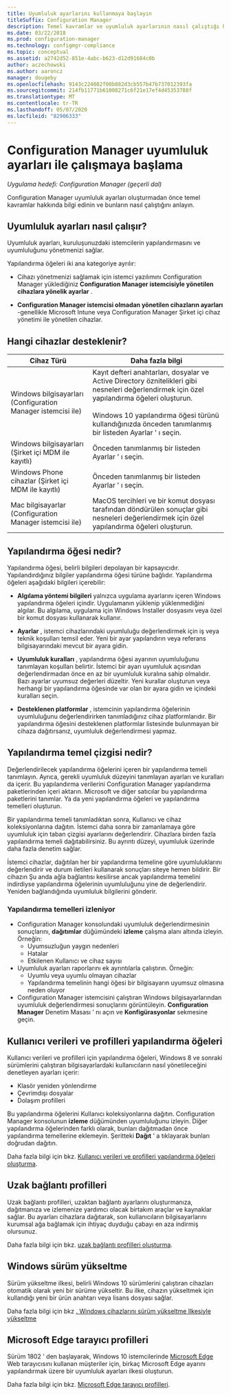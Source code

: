 ```yaml
---
title: Uyumluluk ayarlarını kullanmaya başlayın
titleSuffix: Configuration Manager
description: Temel kavramlar ve uyumluluk ayarlarının nasıl çalıştığı hakkında bilgi edinin
ms.date: 03/22/2018
ms.prod: configuration-manager
ms.technology: configmgr-compliance
ms.topic: conceptual
ms.assetid: a2742d52-851e-4abc-b623-d12d91684c0b
author: aczechowski
ms.author: aaroncz
manager: dougeby
ms.openlocfilehash: 9143c224082f00b882d3cb557b47b737012393fa
ms.sourcegitcommit: 214fb11771b61008271c6f21e17ef4d45353788f
ms.translationtype: MT
ms.contentlocale: tr-TR
ms.lasthandoff: 05/07/2020
ms.locfileid: "82906333"
---
```

# <a name="get-started-with-compliance-settings-in-configuration-manager"></a>Configuration Manager uyumluluk ayarları ile çalışmaya başlama

*Uygulama hedefi: Configuration Manager (geçerli dal)*

Configuration Manager uyumluluk ayarları oluşturmadan önce temel kavramlar hakkında bilgi edinin ve bunların nasıl çalıştığını anlayın.  



## <a name="how-compliance-settings-work"></a>Uyumluluk ayarları nasıl çalışır?  
Uyumluluk ayarları, kuruluşunuzdaki istemcilerin yapılandırmasını ve uyumluluğunu yönetmenizi sağlar.  

Yapılandırma öğeleri iki ana kategoriye ayrılır:  

- Cihazı yönetmenizi sağlamak için istemci yazılımını Configuration Manager yüklediğiniz **Configuration Manager istemcisiyle yönetilen cihazlara yönelik ayarlar** .  

- **Configuration Manager istemcisi olmadan yönetilen cihazların ayarları** -genellikle Microsoft Intune veya Configuration Manager Şirket içi cihaz yönetimi ile yönetilen cihazlar.  



## <a name="what-devices-are-supported"></a>Hangi cihazlar desteklenir?  

| Cihaz Türü | Daha fazla bilgi |  
|------------|----------------------|  
| Windows bilgisayarları (Configuration Manager istemcisi ile) | Kayıt defteri anahtarları, dosyalar ve Active Directory öznitelikleri gibi nesneleri değerlendirmek için özel yapılandırma öğeleri oluşturun.<br /><br /> Windows 10 yapılandırma öğesi türünü kullandığınızda önceden tanımlanmış bir listeden Ayarlar ' ı seçin. |  
| Windows bilgisayarları (Şirket içi MDM ile kayıtlı) | Önceden tanımlanmış bir listeden Ayarlar ' ı seçin. |  
| Windows Phone cihazlar (Şirket içi MDM ile kayıtlı) | Önceden tanımlanmış bir listeden Ayarlar ' ı seçin. |  
| Mac bilgisayarlar (Configuration Manager istemcisi ile) | MacOS tercihleri ve bir komut dosyası tarafından döndürülen sonuçlar gibi nesneleri değerlendirmek için özel yapılandırma öğeleri oluşturun. |  



## <a name="what-is-a-configuration-item"></a>Yapılandırma öğesi nedir?  
Yapılandırma öğesi, belirli bilgileri depolayan bir kapsayıcıdır. Yapılandırdığınız bilgiler yapılandırma öğesi türüne bağlıdır. Yapılandırma öğeleri aşağıdaki bilgileri içerebilir:

- **Algılama yöntemi bilgileri** yalnızca uygulama ayarlarını içeren Windows yapılandırma öğeleri içindir. Uygulamanın yüklenip yüklenmediğini algılar. Bu algılama, uygulama için Windows Installer dosyasını veya özel bir komut dosyası kullanarak kullanır.  

- **Ayarlar** , istemci cihazlarındaki uyumluluğu değerlendirmek için iş veya teknik koşulları temsil eder. Yeni bir ayar yapılandırın veya referans bilgisayarındaki mevcut bir ayara gidin.  

- **Uyumluluk kuralları** , yapılandırma öğesi ayarının uyumluluğunu tanımlayan koşulları belirtir. İstemci bir ayarı uyumluluk açısından değerlendirmadan önce en az bir uyumluluk kuralına sahip olmalıdır. Bazı ayarlar uyumsuz değerleri düzeltir. Yeni kurallar oluşturun veya herhangi bir yapılandırma öğesinde var olan bir ayara gidin ve içindeki kuralları seçin.  

- **Desteklenen platformlar** , istemcinin yapılandırma öğelerinin uyumluluğunu değerlendirirken tanımladığınız cihaz platformlarıdır. Bir yapılandırma öğesini desteklenen platformlar listesinde bulunmayan bir cihaza dağıtırsanız, uyumluluk değerlendirmesi yapmaz.  



## <a name="what-is-a-configuration-baseline"></a>Yapılandırma temel çizgisi nedir?  
Değerlendirilecek yapılandırma öğelerini içeren bir yapılandırma temeli tanımlayın. Ayrıca, gerekli uyumluluk düzeyini tanımlayan ayarları ve kuralları da içerir. Bu yapılandırma verilerini Configuration Manager yapılandırma paketlerinden içeri aktarın. Microsoft ve diğer satıcılar bu yapılandırma paketlerini tanımlar. Ya da yeni yapılandırma öğeleri ve yapılandırma temelleri oluşturun.  

Bir yapılandırma temeli tanımladıktan sonra, Kullanıcı ve cihaz koleksiyonlarına dağıtın. İstemci daha sonra bir zamanlamaya göre uyumluluk için taban çizgisi ayarlarını değerlendirir. Cihazlara birden fazla yapılandırma temeli dağıtabilirsiniz. Bu ayrıntı düzeyi, uyumluluk üzerinde daha fazla denetim sağlar. 

İstemci cihazlar, dağıtılan her bir yapılandırma temeline göre uyumluluklarını değerlendirir ve durum iletileri kullanarak sonuçları siteye hemen bildirir. Bir cihazın Şu anda ağla bağlantısı kesilirse ancak yapılandırma temelini indirdiyse yapılandırma öğelerinin uyumluluğunu yine de değerlendirir. Yeniden bağlandığında uyumluluk bilgilerini gönderir.  

### <a name="monitoring-configuration-baselines"></a>Yapılandırma temelleri izleniyor
- Configuration Manager konsolundaki uyumluluk değerlendirmesinin sonuçlarını, **dağıtımlar** düğümündeki **izleme** çalışma alanı altında izleyin. Örneğin:
  - Uyumsuzluğun yaygın nedenleri
  - Hatalar
  - Etkilenen Kullanıcı ve cihaz sayısı
- Uyumluluk ayarları raporlarını ek ayrıntılarla çalıştırın. Örneğin:
  - Uyumlu veya uyumlu olmayan cihazlar
  - Yapılandırma temelinin hangi öğesi bir bilgisayarın uyumsuz olmasına neden oluyor
- Configuration Manager istemcisini çalıştıran Windows bilgisayarlarından uyumluluk değerlendirmesi sonuçlarını görüntüleyin. **Configuration Manager** Denetim Masası ' nı açın ve **Konfigürasyonlar** sekmesine geçin.  



## <a name="user-data-and-profiles-configuration-items"></a>Kullanıcı verileri ve profilleri yapılandırma öğeleri  
Kullanıcı verileri ve profilleri için yapılandırma öğeleri, Windows 8 ve sonraki sürümlerini çalıştıran bilgisayarlardaki kullanıcıların nasıl yönetileceğini denetleyen ayarları içerir:  
- Klasör yeniden yönlendirme
- Çevrimdışı dosyalar
- Dolaşım profilleri  

Bu yapılandırma öğelerini Kullanıcı koleksiyonlarına dağıtın. Configuration Manager konsolunun **izleme** düğümünden uyumluluğunu izleyin. Diğer yapılandırma öğelerinden farklı olarak, bunları dağıtmadan önce yapılandırma temellerine eklemeyin. Şeritteki **Dağıt** ' a tıklayarak bunları doğrudan dağıtın.  

Daha fazla bilgi için bkz. [Kullanıcı verileri ve profilleri yapılandırma öğeleri oluşturma](../deploy-use/create-user-data-and-profiles-configuration-items.md).  



## <a name="remote-connection-profiles"></a>Uzak bağlantı profilleri  
Uzak bağlantı profilleri, uzaktan bağlantı ayarlarını oluşturmanıza, dağıtmanıza ve izlemenize yardımcı olacak birtakım araçlar ve kaynaklar sağlar. Bu ayarları cihazlara dağıtarak, son kullanıcıların bilgisayarlarını kurumsal ağa bağlamak için ihtiyaç duyduğu çabayı en aza indirmiş olursunuz.  

Daha fazla bilgi için bkz. [uzak bağlantı profilleri oluşturma](../deploy-use/create-remote-connection-profiles.md).  



## <a name="windows-edition-upgrade"></a>Windows sürüm yükseltme
Sürüm yükseltme ilkesi, belirli Windows 10 sürümlerini çalıştıran cihazları otomatik olarak yeni bir sürüme yükseltir. Bu ilke, cihazın yükseltmek için kullandığı yeni bir ürün anahtarı veya lisans dosyası sağlar.

Daha fazla bilgi için bkz [. Windows cihazlarını sürüm yükseltme Ilkesiyle yükseltme](../deploy-use/upgrade-windows-version.md)



## <a name="microsoft-edge-browser-profiles"></a>Microsoft Edge tarayıcı profilleri
<!-- 1357310 -->
Sürüm 1802 ' den başlayarak, Windows 10 istemcilerinde [Microsoft Edge](https://www.microsoft.com/itpro/microsoft-edge) Web tarayıcısını kullanan müşteriler için, birkaç Microsoft Edge ayarını yapılandırmak üzere bir uyumluluk ayarları ilkesi oluşturun. 

Daha fazla bilgi için bkz. [Microsoft Edge tarayıcı profilleri](../deploy-use/browser-profiles.md).


